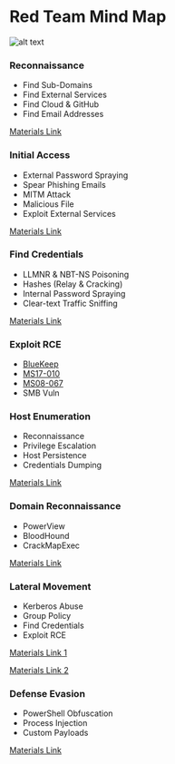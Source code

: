 # Red Team Mind Map

![alt text](https://raw.githubusercontent.com/hassan0x/RedTeam/main/MindMap.png?raw=true)

### Reconnaissance
- Find Sub-Domains
- Find External Services
- Find Cloud & GitHub
- Find Email Addresses

[Materials Link](https://github.com/hassan0x/ReconHunter)

### Initial Access
- External Password Spraying
- Spear Phishing Emails
- MITM Attack
- Malicious File
- Exploit External Services

[Materials Link](https://github.com/hassan0x/MailHunter)

### Find Credentials
- LLMNR & NBT-NS Poisoning
- Hashes (Relay & Cracking)
- Internal Password Spraying
- Clear-text Traffic Sniffing

[Materials Link](https://github.com/hassan0x/RedTeam/blob/main/FindCredentials/FindCredentials.md)

### Exploit RCE
- [BlueKeep](https://www.rapid7.com/blog/post/2019/09/06/initial-metasploit-exploit-module-for-bluekeep-cve-2019-0708/)
- [MS17-010](https://www.rapid7.com/db/modules/exploit/windows/smb/ms17_010_eternalblue/)
- [MS08-067](https://www.rapid7.com/db/modules/exploit/windows/smb/ms08_067_netapi/)
- SMB Vuln

### Host Enumeration
- Reconnaissance
- Privilege Escalation
- Host Persistence
- Credentials Dumping

[Materials Link](https://github.com/hassan0x/RedTeam/blob/main/HostEnumeration/HostEnumeration.md)

### Domain Reconnaissance
- PowerView
- BloodHound
- CrackMapExec

[Materials Link](https://github.com/hassan0x/RedTeam/blob/main/DomainReconnaissance/DomainReconnaissance.md)

### Lateral Movement
- Kerberos Abuse
- Group Policy
- Find Credentials
- Exploit RCE

[Materials Link 1](https://github.com/hassan0x/RedTeam/blob/main/LateralMovement/LateralMovement.md)

[Materials Link 2](https://github.com/hassan0x/RedTeam/blob/main/LateralMovement/LateralMovement2.md)

### Defense Evasion
- PowerShell Obfuscation
- Process Injection
- Custom Payloads

[Materials Link](https://github.com/hassan0x/RedTeam/blob/main/DefenseEvasion/DefenseEvasion.md)
